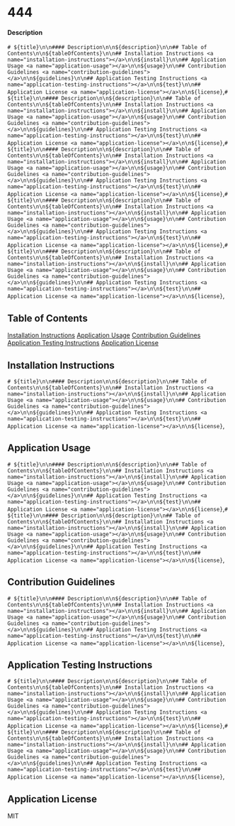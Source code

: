 # 444

#### Description

`# ${title}\n\n#### Description\n\n${description}\n\n## Table of Contents\n\n${tableOfContents}\n\n## Installation Instructions <a name="installation-instructions"></a>\n\n${install}\n\n## Application Usage <a name="application-usage"></a>\n\n${usage}\n\n## Contribution Guidelines <a name="contribution-guidelines"></a>\n\n${guidelines}\n\n## Application Testing Instructions <a name="application-testing-instructions"></a>\n\n${test}\n\n## Application License <a name="application-license"></a>\n\n${license}`,`# ${title}\n\n#### Description\n\n${description}\n\n## Table of Contents\n\n${tableOfContents}\n\n## Installation Instructions <a name="installation-instructions"></a>\n\n${install}\n\n## Application Usage <a name="application-usage"></a>\n\n${usage}\n\n## Contribution Guidelines <a name="contribution-guidelines"></a>\n\n${guidelines}\n\n## Application Testing Instructions <a name="application-testing-instructions"></a>\n\n${test}\n\n## Application License <a name="application-license"></a>\n\n${license}`,`# ${title}\n\n#### Description\n\n${description}\n\n## Table of Contents\n\n${tableOfContents}\n\n## Installation Instructions <a name="installation-instructions"></a>\n\n${install}\n\n## Application Usage <a name="application-usage"></a>\n\n${usage}\n\n## Contribution Guidelines <a name="contribution-guidelines"></a>\n\n${guidelines}\n\n## Application Testing Instructions <a name="application-testing-instructions"></a>\n\n${test}\n\n## Application License <a name="application-license"></a>\n\n${license}`,`# ${title}\n\n#### Description\n\n${description}\n\n## Table of Contents\n\n${tableOfContents}\n\n## Installation Instructions <a name="installation-instructions"></a>\n\n${install}\n\n## Application Usage <a name="application-usage"></a>\n\n${usage}\n\n## Contribution Guidelines <a name="contribution-guidelines"></a>\n\n${guidelines}\n\n## Application Testing Instructions <a name="application-testing-instructions"></a>\n\n${test}\n\n## Application License <a name="application-license"></a>\n\n${license}`,`# ${title}\n\n#### Description\n\n${description}\n\n## Table of Contents\n\n${tableOfContents}\n\n## Installation Instructions <a name="installation-instructions"></a>\n\n${install}\n\n## Application Usage <a name="application-usage"></a>\n\n${usage}\n\n## Contribution Guidelines <a name="contribution-guidelines"></a>\n\n${guidelines}\n\n## Application Testing Instructions <a name="application-testing-instructions"></a>\n\n${test}\n\n## Application License <a name="application-license"></a>\n\n${license}`,

## Table of Contents


[Installation Instructions](#install)
[Application Usage](#usage)
[Contribution Guidelines](#Guidelines)
[Application Testing Instructions](#test)
[Application License](#license)


## Installation Instructions <a name="installation-instructions"></a>

`# ${title}\n\n#### Description\n\n${description}\n\n## Table of Contents\n\n${tableOfContents}\n\n## Installation Instructions <a name="installation-instructions"></a>\n\n${install}\n\n## Application Usage <a name="application-usage"></a>\n\n${usage}\n\n## Contribution Guidelines <a name="contribution-guidelines"></a>\n\n${guidelines}\n\n## Application Testing Instructions <a name="application-testing-instructions"></a>\n\n${test}\n\n## Application License <a name="application-license"></a>\n\n${license}`,

## Application Usage <a name="application-usage"></a>

`# ${title}\n\n#### Description\n\n${description}\n\n## Table of Contents\n\n${tableOfContents}\n\n## Installation Instructions <a name="installation-instructions"></a>\n\n${install}\n\n## Application Usage <a name="application-usage"></a>\n\n${usage}\n\n## Contribution Guidelines <a name="contribution-guidelines"></a>\n\n${guidelines}\n\n## Application Testing Instructions <a name="application-testing-instructions"></a>\n\n${test}\n\n## Application License <a name="application-license"></a>\n\n${license}`,`# ${title}\n\n#### Description\n\n${description}\n\n## Table of Contents\n\n${tableOfContents}\n\n## Installation Instructions <a name="installation-instructions"></a>\n\n${install}\n\n## Application Usage <a name="application-usage"></a>\n\n${usage}\n\n## Contribution Guidelines <a name="contribution-guidelines"></a>\n\n${guidelines}\n\n## Application Testing Instructions <a name="application-testing-instructions"></a>\n\n${test}\n\n## Application License <a name="application-license"></a>\n\n${license}`,

## Contribution Guidelines <a name="contribution-guidelines"></a>

`# ${title}\n\n#### Description\n\n${description}\n\n## Table of Contents\n\n${tableOfContents}\n\n## Installation Instructions <a name="installation-instructions"></a>\n\n${install}\n\n## Application Usage <a name="application-usage"></a>\n\n${usage}\n\n## Contribution Guidelines <a name="contribution-guidelines"></a>\n\n${guidelines}\n\n## Application Testing Instructions <a name="application-testing-instructions"></a>\n\n${test}\n\n## Application License <a name="application-license"></a>\n\n${license}`,

## Application Testing Instructions <a name="application-testing-instructions"></a>

`# ${title}\n\n#### Description\n\n${description}\n\n## Table of Contents\n\n${tableOfContents}\n\n## Installation Instructions <a name="installation-instructions"></a>\n\n${install}\n\n## Application Usage <a name="application-usage"></a>\n\n${usage}\n\n## Contribution Guidelines <a name="contribution-guidelines"></a>\n\n${guidelines}\n\n## Application Testing Instructions <a name="application-testing-instructions"></a>\n\n${test}\n\n## Application License <a name="application-license"></a>\n\n${license}`,`# ${title}\n\n#### Description\n\n${description}\n\n## Table of Contents\n\n${tableOfContents}\n\n## Installation Instructions <a name="installation-instructions"></a>\n\n${install}\n\n## Application Usage <a name="application-usage"></a>\n\n${usage}\n\n## Contribution Guidelines <a name="contribution-guidelines"></a>\n\n${guidelines}\n\n## Application Testing Instructions <a name="application-testing-instructions"></a>\n\n${test}\n\n## Application License <a name="application-license"></a>\n\n${license}`,

## Application License <a name="application-license"></a>

MIT